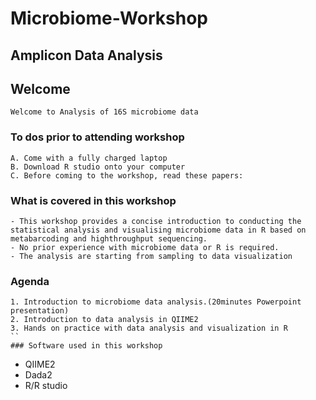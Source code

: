 # Microbiome-Workshop

## Amplicon Data Analysis

## Welcome
```
Welcome to Analysis of 16S microbiome data
```
### To dos prior to attending workshop
```
A. Come with a fully charged laptop
B. Download R studio onto your computer
C. Before coming to the workshop, read these papers:
```


### What is covered in this workshop
```
- This workshop provides a concise introduction to conducting the statistical analysis and visualising microbiome data in R based on metabarcoding and highthroughput sequencing.
- No prior experience with microbiome data or R is required.
- The analysis are starting from sampling to data visualization
```
### Agenda
```
1. Introduction to microbiome data analysis.(20minutes Powerpoint presentation)
2. Introduction to data analysis in QIIME2
3. Hands on practice with data analysis and visualization in R
``
### Software used in this workshop
```
- QIIME2
- Dada2
- R/R studio
```
